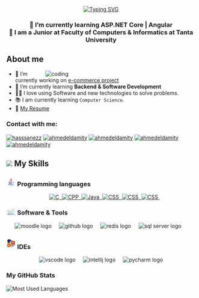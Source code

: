 <p align="center">
    <a href="https://git.io/typing-svg"><img src="https://readme-typing-svg.demolab.com?font=Fira+Code&duration=3000&pause=500&color=F47743&center=true&vCenter=true&random=false&width=435&lines=What's+up+%F0%9F%91%8B;I'am+Ahmed+Eldamity;And+a+Competitive+programmer+" alt="Typing SVG" /></a>
</p>

<h3 align="center">🌱 I’m currently learning ASP.NET Core | Angular <br>
🌱 I am a Junior at Faculty of Computers & Informatics at Tanta University</h3>

## About me

<img align="right" alt="coding" width="400" src="https://i.giphy.com/media/v1.Y2lkPTc5MGI3NjExbHY1NXlmd2Z4ems1b2w2dmU5NWlwcjEyNjd3eWt5MWZhbzN6YTBqcCZlcD12MV9pbnRlcm5hbF9naWZfYnlfaWQmY3Q9Zw/hR6Q01jCXOr31wctJw/giphy.gif">

- 🏫  I’m currently working on [e-commerce project](https://github.com/twoaxis/ecommerce)
- 🌱  I’m currently learning **Backend  & Software Development**
- ✍🏻  I love using Software and new technologies to solve problems.
- 📚  I am currently learning `Computer Science`.
- 📄 [My Resume](https://drive.google.com/file/d/14M6CIhVFlzl-Ukrj0wj5RkOCu4YhChC5/view?usp=drive_link)

### Contact with me:

<p align="left">
<a href="https://www.linkedin.com/in/ahmedeldamity" target="blank"><img align="center" src="https://raw.githubusercontent.com/rahuldkjain/github-profile-readme-generator/master/src/images/icons/Social/linked-in-alt.svg" alt="hasssanezz" height="30" width="40" /></a>
<a href="https://www.facebook.com/profile.php?id=100029971904430" target="blank"><img align="center" src="https://raw.githubusercontent.com/rahuldkjain/github-profile-readme-generator/master/src/images/icons/Social/facebook.svg" alt="ahmedeldamity" height="30" width="40" /></a>
<a href="https://www.instagram.com/ahmed_eldamity__" target="blank"><img align="center" src="https://raw.githubusercontent.com/rahuldkjain/github-profile-readme-generator/master/src/images/icons/Social/instagram.svg" alt="ahmedeldamity" height="30" width="40" /></a>
<a href="https://codeforces.com/profile/El_DamitY" target="blank"><img align="center" src="https://raw.githubusercontent.com/rahuldkjain/github-profile-readme-generator/master/src/images/icons/Social/codeforces.svg" alt="ahmedeldamity" height="30" width="40" /></a>
<a href="https://www.leetcode.com/El_DamitY" target="blank"><img align="center" src="https://raw.githubusercontent.com/rahuldkjain/github-profile-readme-generator/master/src/images/icons/Social/leet-code.svg" alt="ahmedeldamity" height="30" width="40" /></a>
</p>

## <img src="https://media2.giphy.com/media/QssGEmpkyEOhBCb7e1/giphy.gif?cid=ecf05e47a0n3gi1bfqntqmob8g9aid1oyj2wr3ds3mg700bl&rid=giphy.gif" width ="3%"> My Skills

### <img src = "https://github.com/MayarAlaa0/MayarAlaa0/blob/main/Images/Programming_Languages.gif?raw=true" width=5%> Programming languages

<p align="center"> 
  &emsp; 
  <a href="https://www.learn-c.org/">
    <img src="https://github.com/yurijserrano/Github-Profile-Readme-Logos/blob/master/programming%20languages/c%23.svg" alt="C" width="50" height="50"/>&nbsp;
  </a>
  <a href="https://www.learn-cpp.org/">
    <img src="https://github.com/yurijserrano/Github-Profile-Readme-Logos/blob/master/programming%20languages/c%2B%2B.svg" alt="CPP" width="50" height="50"/>&nbsp;
  </a>
  <a href="https://www.learnjavaonline.org/">
    <img src="https://github.com/yurijserrano/Github-Profile-Readme-Logos/blob/master/programming%20languages/typescript.svg" alt="Java" width="50" height="50"/>&nbsp;
  </a>   
  <a href="https://www.w3schools.com/html/">
    <img src="https://cdn.jsdelivr.net/gh/devicons/devicon@latest/icons/html5/html5-original.svg" alt="CSS" width="50" height="50"/>&nbsp;
  </a>  
  <a href="https://developer.mozilla.org/en-US/docs/Web/CSS">
    <img src="https://cdn.jsdelivr.net/gh/devicons/devicon@latest/icons/css3/css3-original.svg" alt="CSS" width="50" height="50"/>&nbsp;
  </a>  
  <a href="https://www.javascript.com/">
    <img src="https://github.com/yurijserrano/Github-Profile-Readme-Logos/blob/master/programming%20languages/javascript.svg" alt="CSS" width="50" height="50"/>&nbsp;
  </a>
</p>


### <img src="https://github.com/MayarAlaa0/MayarAlaa0/blob/main/Images/Software_Tools.gif?raw=true" width=5%>  Software & Tools

<p align="center">
  <img src="https://cdn.jsdelivr.net/gh/devicons/devicon/icons/moodle/moodle-original.svg" height="40" alt="moodle logo"  />
  <img width="12" />
  <img src="https://cdn.jsdelivr.net/gh/devicons/devicon/icons/github/github-original.svg" height="40" alt="github logo"  />
  <img width="12" />
  <img src="https://www.svgrepo.com/show/354272/redis.svg"  height="40" alt="redis logo"/>
  <img width="12" />
  <img src="https://www.svgrepo.com/show/303229/microsoft-sql-server-logo.svg" height="40" alt="sql server logo" />
  <img width="12" />
</p>

 ### <img src = "https://github.com/MayarAlaa0/MayarAlaa0/blob/main/Images/IDEs.gif?raw=true" width=5%> IDEs
 
<p align="center">
  <img src="https://cdn.jsdelivr.net/gh/devicons/devicon/icons/vscode/vscode-original.svg" height="40" alt="vscode logo"  />
  <img width="12" />
  <img src="https://cdn.jsdelivr.net/gh/devicons/devicon@latest/icons/intellij/intellij-original.svg"  height="40" alt="intellij logo"/>
  <img width="12" />
  <img src="https://github.com/yurijserrano/Github-Profile-Readme-Logos/blob/master/ides/pycharm.svg"  height="40" alt="pycharm logo"/>

### My GitHub Stats
![Most Used Languages](https://github-readme-stats.vercel.app/api/top-langs/?username=ahmedeldamity&theme=dark&layout=compact)
